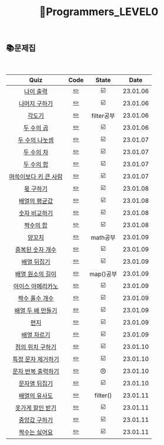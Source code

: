 <div align="center">
  <br />
  <h1> 👶Programmers_LEVEL0 </h1>
  <br />
</div>

## 📚문제집 

<br />

|   Quiz   |  Code  |  State  |  Date  |
| :--: | :--: | :--: | :--:  |
|    [나이 출력](https://school.programmers.co.kr/learn/courses/30/lessons/120820)     | [✏️](./나이출력.js) | ☑️ | 23.01.06 |
|    [나머지 구하기](https://school.programmers.co.kr/learn/courses/30/lessons/120810)     | [✏️](./나머지구하기.js) | ☑️ | 23.01.06 |
|    [각도기](https://school.programmers.co.kr/learn/courses/30/lessons/120829)     | [✏️](./각도기.js) | filter공부 | 23.01.06 |
|    [두 수의 곱](https://school.programmers.co.kr/learn/courses/30/lessons/120804)     | [✏️](./두수의곱.js) | ☑️ | 23.01.06 |
|    [두 수의 나눗셈](https://school.programmers.co.kr/learn/courses/30/lessons/120806)     | [✏️](./두수의나눗셈.js) | ☑️ | 23.01.07 |
|    [두 수의 차](https://school.programmers.co.kr/learn/courses/30/lessons/120803)     | [✏️](./두수의차.js) | ☑️ | 23.01.07 |
|    [두 수의 합](https://school.programmers.co.kr/learn/courses/30/lessons/120802)     | [✏️](./두수의합.js) | ☑️ | 23.01.07 |
|    [머쓱이보다 키 큰 사람](https://school.programmers.co.kr/learn/courses/30/lessons/120585)     | [✏️](./머쓱이보다키큰.js) | ☑️ | 23.01.07 |
|    [몫 구하기](https://school.programmers.co.kr/learn/courses/30/lessons/120805)     | [✏️](./몫구하기.js) | ☑️ | 23.01.08 |
|    [배열의 평균값](https://school.programmers.co.kr/learn/courses/30/lessons/120817)     | [✏️](./배열의평균값.js) | ☑️ | 23.01.08 |
|    [숫자 비교하기](https://school.programmers.co.kr/learn/courses/30/lessons/120807)     | [✏️](./숫자비교하기.js) | ☑️ | 23.01.08 |
|    [짝수의 합](https://school.programmers.co.kr/learn/courses/30/lessons/120831)     | [✏️](./짝수의합.js) | ☑️ | 23.01.08 |
|    [양꼬치](https://school.programmers.co.kr/learn/courses/30/lessons/120830)     | [✏️](./양꼬치.js) | math공부 | 23.01.09 |
|    [중복된 숫자 개수](https://school.programmers.co.kr/learn/courses/30/lessons/120583)     | [✏️](./중복된숫자.js) | ☑️ | 23.01.09 |
|    [배열 뒤집기](https://school.programmers.co.kr/learn/courses/30/lessons/120821)     | [✏️](./배열뒤집기.js) | ☑️ | 23.01.09 |
|    [배열 원소의 길이](https://school.programmers.co.kr/learn/courses/30/lessons/120854)     | [✏️](./배열원소의길이.js) | map()공부 | 23.01.09 |
|    [아이스 아메리카노](https://school.programmers.co.kr/learn/courses/30/lessons/120819)     | [✏️](./아메리카노.js) | ☑️ | 23.01.09 |
|    [짝수 홀수 개수](https://school.programmers.co.kr/learn/courses/30/lessons/120824)     | [✏️](./짝수홀수.js) | ☑️ | 23.01.09 |
|    [배열 두 배 만들기](https://school.programmers.co.kr/learn/courses/30/lessons/120809)     | [✏️](./배열두배.js) | ☑️ | 23.01.09 |
|    [편지](https://school.programmers.co.kr/learn/courses/30/lessons/120898)     | [✏️](./편지.js) | ☑️ | 23.01.09 |    
|    [배열 자르기](https://school.programmers.co.kr/learn/courses/30/lessons/120833)     | [✏️](./배열자르기.js) | ☑️ | 23.01.09 |
|    [점의 위치 구하기 ](https://school.programmers.co.kr/learn/courses/30/lessons/120841)     | [✏️](./점위치구하기.js) | ☑️ | 23.01.10 |
|    [특정 문자 제거하기](https://school.programmers.co.kr/learn/courses/30/lessons/120826)     | [✏️](./특정문자제거.js) | ☑️ | 23.01.10 |
|    [문자 반복 출력하기](https://school.programmers.co.kr/learn/courses/30/lessons/120825)     | [✏️](./문자반복출력.js) | 😠 | 23.01.10 |
|    [문자열 뒤집기](https://school.programmers.co.kr/learn/courses/30/lessons/120822)     | [✏️](./문자열뒤집기.js) | ☑️ | 23.01.10 |
|    [배열의 유사도](https://school.programmers.co.kr/learn/courses/30/lessons/120903)     | [✏️](./배열의유사도.js) | filter() | 23.01.11 |
|    [옷가게 할인 받기](https://school.programmers.co.kr/learn/courses/30/lessons/120818)     | [✏️](./옷가게할인.js) | ☑️ | 23.01.11 |
|    [중앙값 구하기](https://school.programmers.co.kr/learn/courses/30/lessons/120811)     | [✏️](./중앙값구하기.js) | ☑️ | 23.01.11 |
|    [짝수는 싫어요](https://school.programmers.co.kr/learn/courses/30/lessons/120813)     | [✏️](./짝수는싫어요.js) | ☑️ | 23.01.11 |